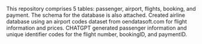 This repository comprises 5 tables: passenger, airport, flights, booking, and payment. The schema for the database is also attached. 
Created airline database using an airport codes dataset from oendatasoft.com for flight information and prices. 
CHATGPT generated passenger information and unique identifier codes for the flight number, bookingID, and paymentID.  
